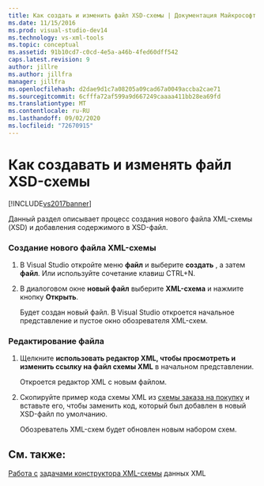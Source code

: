```yaml
---
title: Как создать и изменить файл XSD-схемы | Документация Майкрософт
ms.date: 11/15/2016
ms.prod: visual-studio-dev14
ms.technology: vs-xml-tools
ms.topic: conceptual
ms.assetid: 91b10cd7-c0cd-4e5a-a46b-4fed60dff542
caps.latest.revision: 9
author: jillre
ms.author: jillfra
manager: jillfra
ms.openlocfilehash: d2dae9d1c7a08205a09cad67a0049accba2cae71
ms.sourcegitcommit: 6cfffa72af599a9d667249caaaa411bb28ea69fd
ms.translationtype: MT
ms.contentlocale: ru-RU
ms.lasthandoff: 09/02/2020
ms.locfileid: "72670915"
---
```

# <a name="how-to-create-and-edit-an-xsd-schema-file"></a>Как создавать и изменять файл XSD-схемы
[!INCLUDE[vs2017banner](../includes/vs2017banner.md)]

Данный раздел описывает процесс создания нового файла XML-схемы (XSD) и добавления содержимого в XSD-файл.

### <a name="to-create-a-new-xml-schema-file"></a>Создание нового файла XML-схемы

1. В Visual Studio откройте меню **файл** и выберите **создать** , а затем **файл**. Или используйте сочетание клавиш CTRL+N.

2. В диалоговом окне **новый файл** выберите **XML-схема** и нажмите кнопку **Открыть**.

     Будет создан новый файл. В Visual Studio откроется начальное представление и пустое окно обозревателя XML-схем.

### <a name="to-edit-a-file"></a>Редактирование файла

1. Щелкните **использовать редактор XML, чтобы просмотреть и изменить ссылку на файл схемы XML** в начальном представлении.

     Откроется редактор XML с новым файлом.

2. Скопируйте пример кода схемы XML из [схемы заказа на покупку](../xml-tools/sample-xsd-file-simple-schema.md) и вставьте его, чтобы заменить код, который был добавлен в новый XSD-файл по умолчанию.

     Обозреватель XML-схем будет обновлен новым набором схем.

## <a name="see-also"></a>См. также:
 [Работа с](../xml-tools/working-with-xml-data.md) [задачами конструктора XML-схемы](../xml-tools/xml-schema-designer-tasks.md) данных XML
